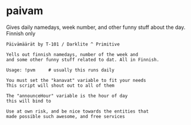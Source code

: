 # paivam
Gives daily namedays, week number, and other funny stuff about the day. Finnish only



	Päivämäärät by T-101 / Darklite ^ Primitive

	Yells out finnish namedays, number of the week and 
	and some other funny stuff related to dat. All in Finnish.

	Usage: !pvm		# usually this runs daily

	You must set the "kanavat" variable to fit your needs
	This script will shout out to all of them

	The "announceHour" variable is the hour of day
	this will bind to

	Use at own risk, and be nice towards the entities that
	made possible such awesome, and free services
